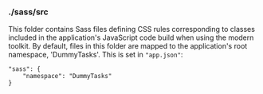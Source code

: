 ### ./sass/src

This folder contains Sass files defining CSS rules corresponding to classes
included in the application's JavaScript code build when using the modern toolkit.
By default, files in this folder are mapped to the application's root namespace, 'DummyTasks'.
This is set in `"app.json"`:

    "sass": {
        "namespace": "DummyTasks"
    }